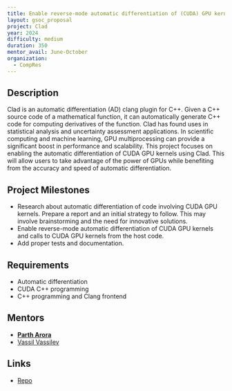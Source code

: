 ```yaml
---
title: Enable reverse-mode automatic differentiation of (CUDA) GPU kernels using Clad
layout: gsoc_proposal
project: Clad
year: 2024
difficulty: medium
duration: 350
mentor_avail: June-October
organization:
  - CompRes
---
```


## Description

Clad is an automatic differentiation (AD) clang plugin for C++. Given a C++ source code of a mathematical function, it can automatically generate C++ code for computing derivatives of the function. Clad has found uses in statistical analysis and uncertainty assessment applications. In scientific computing and machine learning, GPU multiprocessing can provide a significant boost in performance and scalability. This project focuses on enabling the automatic differentiation of CUDA GPU kernels using Clad. This will allow users to take advantage of the power of GPUs while benefiting from the accuracy and speed of automatic differentiation.

## Project Milestones

* Research about automatic differentiation of code involving CUDA GPU kernels. Prepare a report and an initial strategy to follow. This may involve brainstorming and the need for innovative solutions. 
* Enable reverse-mode automatic differentiation of CUDA GPU kernels and calls to CUDA GPU kernels from the host code.
* Add proper tests and documentation.

## Requirements

* Automatic differentiation
* CUDA C++ programming
* C++ programming and Clang frontend

## Mentors
* **[Parth Arora](mailto:partharora99160808@gmail.com)**
* [Vassil Vassilev](mailto:vvasilev@cern.ch)

## Links
* [Repo](https://github.com/vgvassilev/clad)
